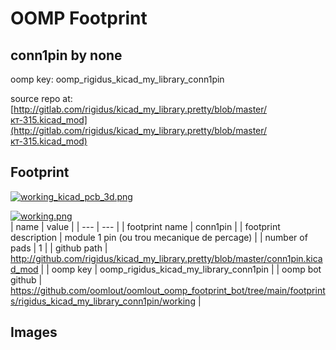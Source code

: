 # OOMP Footprint  
## conn1pin  by none  
  
oomp key: oomp_rigidus_kicad_my_library_conn1pin  
  
source repo at: [http://gitlab.com/rigidus/kicad_my_library.pretty/blob/master/кт-315.kicad_mod](http://gitlab.com/rigidus/kicad_my_library.pretty/blob/master/кт-315.kicad_mod)  
## Footprint  
  
[![working_kicad_pcb_3d.png](working_kicad_pcb_3d_600.png)](working_kicad_pcb_3d.png)  
  
[![working.png](working_600.png)](working.png)  
| name | value | 
| --- | --- | 
| footprint name | conn1pin | 
| footprint description | module 1 pin (ou trou mecanique de percage) | 
| number of pads | 1 | 
| github path | http://github.com/rigidus/kicad_my_library.pretty/blob/master/conn1pin.kicad_mod | 
| oomp key | oomp_rigidus_kicad_my_library_conn1pin | 
| oomp bot github | https://github.com/oomlout/oomlout_oomp_footprint_bot/tree/main/footprints/rigidus_kicad_my_library_conn1pin/working | 
## Images  
